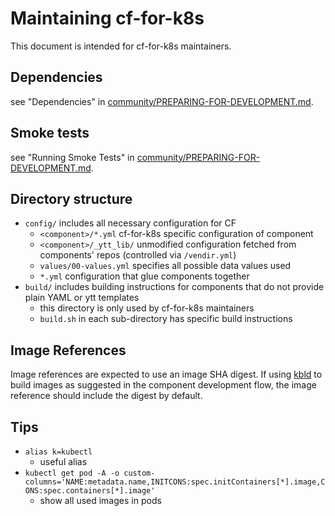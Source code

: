 # Maintaining cf-for-k8s

This document is intended for cf-for-k8s maintainers.

## Dependencies

see "Dependencies" in [community/PREPARING-FOR-DEVELOPMENT.md](/community/PREPARING-FOR-DEVELOPMENT.md#dependencies).

## Smoke tests

see "Running Smoke Tests" in [community/PREPARING-FOR-DEVELOPMENT.md](/community/PREPARING-FOR-DEVELOPMENT.md#running-smoke-tests).

## Directory structure

- `config/` includes all necessary configuration for CF
  - `<component>/*.yml` cf-for-k8s specific configuration of component
  - `<component>/_ytt_lib/` unmodified configuration fetched from components' repos (controlled via `/vendir.yml`)
  - `values/00-values.yml` specifies all possible data values used
  - `*.yml` configuration that glue components together
- `build/` includes building instructions for components that do not provide plain YAML or ytt templates
  - this directory is only used by cf-for-k8s maintainers
  - `build.sh` in each sub-directory has specific build instructions

## Image References

Image references are expected to use an image SHA digest. If using [kbld](https://get-kbld.io/) to build images as suggested in the component development flow, the image reference should include the digest by default.

## Tips

- `alias k=kubectl`
  - useful alias
- `kubectl get pod -A -o custom-columns='NAME:metadata.name,INITCONS:spec.initContainers[*].image,CONS:spec.containers[*].image'`
  - show all used images in pods
